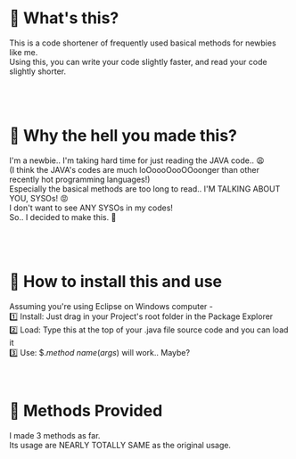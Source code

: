 # 📌 What's this?
This is a code shortener of frequently used basical methods for newbies like me.<br />
Using this, you can write your code slightly faster, and read your code slightly shorter.<br />
<br />
<br />
<br />
# 📌 Why the hell you made this?
I'm a newbie.. I'm taking hard time for just reading the JAVA code.. 😩<br />
(I think the JAVA's codes are much loOoooOooOOoonger than other recently hot programming languages!)<br />
Especially the basical methods are too long to read.. I'M TALKING ABOUT YOU, SYSOs! 😡<br />
I don't want to see ANY SYSOs in my codes!<br />
So.. I decided to make this. 🔧<br />
<br />
<br />
<br />
# 📌 How to install this and use
Assuming you're using Eclipse on Windows computer -<br />
1️⃣ Install: Just drag in your Project's root folder in the Package Explorer<br />
2️⃣ Load: Type this at the top of your .java file source code and you can load it<br />
3️⃣ Use: $.*method name*(*args*) will work.. Maybe?
<br/>
<br/>
<br/>
# 📌 Methods Provided
I made 3 methods as far.<br/>
Its usage are NEARLY TOTALLY SAME as the original usage.<br/>
